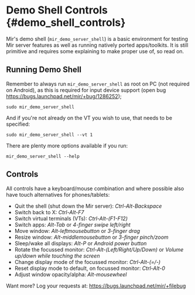 Demo Shell Controls {#demo_shell_controls}
===================

Mir's demo shell (`mir_demo_server_shell`) is a basic environment for testing
Mir server features as well as running natively ported apps/toolkits. It is
still primitive and requires some explaining to make proper use of, so read
on.

Running Demo Shell
------------------

Remember to always run `mir_demo_server_shell` as root on PC (not required on
Android), as this is required for input device support (open bug
https://bugs.launchpad.net/mir/+bug/1286252);

    sudo mir_demo_server_shell

And if you're not already on the VT you wish to use, that needs to be
specified:

    sudo mir_demo_server_shell --vt 1

There are plenty more options available if you run:

    mir_demo_server_shell --help

Controls
--------

All controls have a keyboard/mouse combination and where possible also have
touch alternatives for phones/tablets:

 - Quit the shell (shut down the Mir server): *Ctrl-Alt-Backspace*
 - Switch back to X: *Ctrl-Alt-F7*
 - Switch virtual terminals (VTs): *Ctrl-Alt-(F1-F12)*
 - Switch apps: *Alt-Tab* or *4-finger swipe left/right*
 - Move window: *Alt-leftmousebutton* or *3-finger drag*
 - Resize window: *Alt-middlemousebutton* or *3-finger pinch/zoom*
 - Sleep/wake all displays: *Alt-P* or *Android power button*
 - Rotate the focussed monitor: *Ctrl-Alt-(Left/Right/Up/Down)* or
   *Volume up/down while touching the screen*
 - Change display mode of the focussed monitor: *Ctrl-Alt-(=/-)*
 - Reset display mode to default, on focussed monitor: *Ctrl-Alt-0*
 - Adjust window opacity/alpha: *Alt-mousewheel*

Want more? Log your requests at: https://bugs.launchpad.net/mir/+filebug
